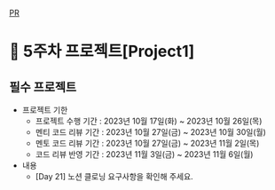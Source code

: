 [PR](https://github.com/prgrms-fe-devcourse/FEDC5-5_Project_Notion_VanillaJS/pull/16)

# 📌 5주차 프로젝트[Project1]

## 필수 프로젝트

- 프로젝트 기한
  - 프로젝트 수행 기간 : 2023년 10월 17일(화) ~ 2023년 10월 26일(목)
  - 멘티 코드 리뷰 기간 : 2023년 10월 27일(금) ~ 2023년 10월 30일(월)
  - 멘토 코드 리뷰 기간 : 2023년 10월 27일(금) ~ 2023년 11월 2일(목)
  - 코드 리뷰 반영 기간 : 2023년 11월 3일(금) ~ 2023년 11월 6일(월)
- 내용
  - [Day 21] 노션 클로닝 요구사항을 확인해 주세요.
